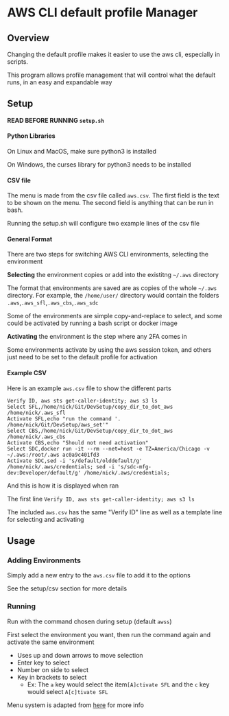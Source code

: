 # AWS CLI default profile Manager
## Overview
Changing the default profile makes it easier to use the aws cli, especially in scripts.

This program allows profile management that will control what the default runs, in an easy and expandable way
## Setup

**READ BEFORE RUNNING `setup.sh`** 

#### Python Libraries
On Linux and MacOS, make sure python3 is installed

On Windows, the curses library for python3 needs to be installed

#### CSV file

The menu is made from the csv file called `aws.csv`. 
The first field is the text to be shown on the menu. 
The second field is anything that can be run in bash.

Running the setup.sh will configure two example lines of the csv file

#### General Format

There are two steps for switching AWS CLI environments, selecting the environment


**Selecting** the environment copies or add into the existitng `~/.aws` directory

The format that environments are saved are as copies of the whole `~/.aws` directory.
For example, the `/home/user/` directory would contain the folders `.aws`,`.aws_sfl`,`.aws_cbs`,`.aws_sdc`

Some of the environments are simple copy-and-replace to select, and some could be activated by running a bash script or docker image

**Activating** the environment is the step where any 2FA comes in

Some environments activate by using the aws session token, and others just need to be set to the default profile for activation

#### Example CSV
Here is an example `aws.csv` file to show the different parts

```csv
Verify ID, aws sts get-caller-identity; aws s3 ls
Select SFL,/home/nick/Git/DevSetup/copy_dir_to_dot_aws /home/nick/.aws_sfl
Activate SFL,echo "run the command '. /home/nick/Git/DevSetup/aws_set'"
Select CBS,/home/nick/Git/DevSetup/copy_dir_to_dot_aws /home/nick/.aws_cbs
Activate CBS,echo "Should not need activation"
Select SDC,docker run -it --rm --net=host -e TZ=America/Chicago -v ~/.aws:/root/.aws ac0a9c401fd3
Activate SDC,sed -i 's/default/olddefault/g' /home/nick/.aws/credentials; sed -i 's/sdc-mfg-dev:Developer/default/g' /home/nick/.aws/credentials;
```

And this is how it is displayed when ran
[](!menu_ex.png)

The first line
`Verify ID, aws sts get-caller-identity; aws s3 ls`


The included `aws.csv` has the same "Verify ID" line as well as a template line for selecting and activating
 



## Usage

### Adding Environments

Simply add a new entry to the `aws.csv` file to add it to the options

See the setup/csv section for more details


### Running

Run with the command chosen during setup (default `awss`)

First select the environment you want, then run the command again and activate the same environment


- Uses up and down arrows to move selection
- Enter key to select
- Number on side to select
- Key in brackets to select
  - Ex: The `a` key would select the item`[A]ctivate SFL` and the `c` key would select `A[c]tivate SFL` 


Menu system is adapted from [here](https://github.com/nickssmith/dyn-menu) for more info
